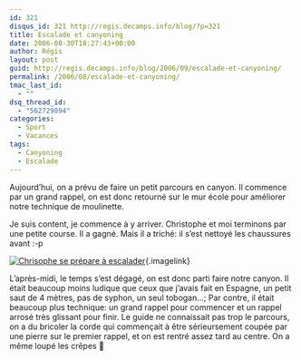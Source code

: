```yaml
---
id: 321
disqus_id: 321 http://regis.decamps.info/blog/?p=321
title: Escalade et canyoning
date: 2006-08-30T18:27:43+00:00
author: Régis
layout: post
guid: http://regis.decamps.info/blog/2006/09/escalade-et-canyoning/
permalink: /2006/08/escalade-et-canyoning/
tmac_last_id:
  - ""
dsq_thread_id:
  - "562729894"
categories:
  - Sport
  - Vacances
tags:
  - Canyoning
  - Escalade
---
```

Aujourd’hui, on a prévu de faire un petit parcours en canyon. Il commence par un grand rappel, on est donc retourné sur le mur école pour améliorer notre technique de moulinette.

Je suis content, je commence à y arriver. Christophe et moi terminons par une petite course. Il a gagné. Mais il a triché: il s’est nettoyé les chaussures avant :-p

[<img id="image320" src="http://regis.decamps.info/blog/wp-content/uploads/2006/09/IMG_3353.thumbnail.JPG" alt="Chrisophe se prépare à  escalader" />](http://regis.decamps.info/blog/wp-content/uploads/2006/09/IMG_3353.JPG "Chrisophe se prépare à  escalader"){.imagelink}

L’après-midi, le temps s’est dégagé, on est donc parti faire notre canyon. Il était beaucoup moins ludique que ceux que j’avais fait en Espagne, un petit saut de 4 mètres, pas de syphon, un seul tobogan…; Par contre, il était beaucoup plus technique: un grand rappel pour commencer et un rappel arrosé très glissant pour finir. Le guide ne connaissait pas trop le parcours, on a du bricoler la corde qui commençait à être sérieursement coupée par une pierre sur le premier rappel, et on est rentré assez tard au centre. On a même loupé les crêpes 🙁
